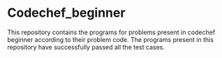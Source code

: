 # Codechef_beginner
This repository contains the programs for problems present in codechef beginner according to their problem code. 
The programs present in this repository have successfully passed all the test cases.

